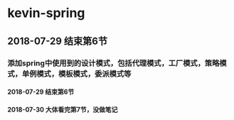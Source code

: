 # kevin-spring
## 2018-07-29 结束第6节
### 添加spring中使用到的设计模式，包括代理模式，工厂模式，策略模式，单例模式，模板模式，委派模式等
#### 2018-07-29 结束第6节
#### 2018-07-30 大体看完第7节，没做笔记